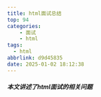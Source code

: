 ```yaml
---
title: html面试总结
top: 94
categories: 
    - 面试
    - html
tags:
  - html
abbrlink: d9d45835
date: 2025-01-02 18:12:38
---
```


##### 本文讲述了html面试的相关问题
<!-- more -->